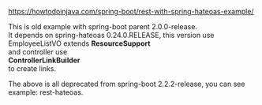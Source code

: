 https://howtodoinjava.com/spring-boot/rest-with-spring-hateoas-example/

This is old example with spring-boot parent 2.0.0-release.  
It depends on spring-hateoas 0.24.0.RELEASE, this version use  
EmployeeListVO extends **ResourceSupport**  
and controller use  
**ControllerLinkBuilder**  
to create links.

The above is all deprecated from spring-boot 2.2.2-release, you can see example: rest-hateoas.
